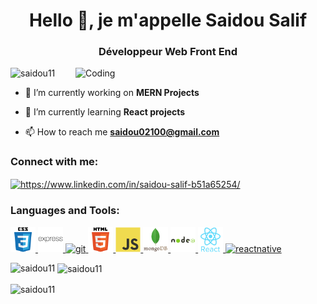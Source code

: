 <h1 align="center">Hello 👋, je m'appelle
Saidou Salif</h1>
<h3 align="center">Développeur Web Front End</h3>
<img align="right" alt="Coding" width="400" src="https://media1.giphy.com/media/qgQUggAC3Pfv687qPC/giphy.gif?cid=790b761108428b394265c2e26bc3cf4f3f92a53a819fd3c1&rid=giphy.gif&ct=g">

<p align="left"> <img src="https://komarev.com/ghpvc/?username=saidou11&label=Profile%20views&color=0e75b6&style=flat" alt="saidou11" /> </p>

- 🔭 I’m currently working on **MERN Projects**

- 🌱 I’m currently learning **React projects**

- 📫 How to reach me **saidou02100@gmail.com**

<h3 align="left">Connect with me:</h3>
<p align="left">
<a href="https://www.linkedin.com/in/saidou-salif-b51a65254/" target="blank"><img align="center" src="https://raw.githubusercontent.com/rahuldkjain/github-profile-readme-generator/master/src/images/icons/Social/linked-in-alt.svg" alt="https://www.linkedin.com/in/saidou-salif-b51a65254/" height="30" width="40" /></a>
</p>

<h3 align="left">Languages and Tools:</h3>
<p align="left"> <a href="https://www.w3schools.com/css/" target="_blank" rel="noreferrer"> <img src="https://raw.githubusercontent.com/devicons/devicon/master/icons/css3/css3-original-wordmark.svg" alt="css3" width="40" height="40"/> </a> <a href="https://expressjs.com" target="_blank" rel="noreferrer"> <img src="https://raw.githubusercontent.com/devicons/devicon/master/icons/express/express-original-wordmark.svg" alt="express" width="40" height="40"/> </a> <a href="https://git-scm.com/" target="_blank" rel="noreferrer"> <img src="https://www.vectorlogo.zone/logos/git-scm/git-scm-icon.svg" alt="git" width="40" height="40"/> </a> <a href="https://www.w3.org/html/" target="_blank" rel="noreferrer"> <img src="https://raw.githubusercontent.com/devicons/devicon/master/icons/html5/html5-original-wordmark.svg" alt="html5" width="40" height="40"/> </a> <a href="https://developer.mozilla.org/en-US/docs/Web/JavaScript" target="_blank" rel="noreferrer"> <img src="https://raw.githubusercontent.com/devicons/devicon/master/icons/javascript/javascript-original.svg" alt="javascript" width="40" height="40"/> </a> <a href="https://www.mongodb.com/" target="_blank" rel="noreferrer"> <img src="https://raw.githubusercontent.com/devicons/devicon/master/icons/mongodb/mongodb-original-wordmark.svg" alt="mongodb" width="40" height="40"/> </a> <a href="https://nodejs.org" target="_blank" rel="noreferrer"> <img src="https://raw.githubusercontent.com/devicons/devicon/master/icons/nodejs/nodejs-original-wordmark.svg" alt="nodejs" width="40" height="40"/> </a> <a href="https://reactjs.org/" target="_blank" rel="noreferrer"> <img src="https://raw.githubusercontent.com/devicons/devicon/master/icons/react/react-original-wordmark.svg" alt="react" width="40" height="40"/> </a> <a href="https://reactnative.dev/" target="_blank" rel="noreferrer"> <img src="https://reactnative.dev/img/header_logo.svg" alt="reactnative" width="40" height="40"/> </a> </p>

<p><img align="left" src="https://github-readme-stats.vercel.app/api/top-langs?username=saidou11&show_icons=true&locale=en&layout=compact" alt="saidou11" /></p>

<p>&nbsp;<img align="center" src="https://github-readme-stats.vercel.app/api?username=saidou11&show_icons=true&locale=en" alt="saidou11" /></p>

<p><img align="center" src="https://github-readme-streak-stats.herokuapp.com/?user=saidou11&" alt="saidou11" /></p>
